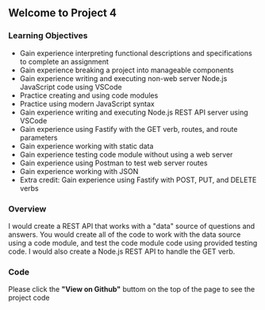## Welcome to Project 4

### Learning Objectives

- Gain experience interpreting functional descriptions and specifications to complete an assignment
- Gain experience breaking a project into manageable components
- Gain experience writing and executing non-web server Node.js JavaScript code using VSCode
- Practice creating and using code modules
- Practice using modern JavaScript syntax
- Gain experience writing and executing Node.js REST API server using VSCode
- Gain experience using Fastify with the GET verb, routes, and route parameters
- Gain experience working with static data
- Gain experience testing code module without using a web server
- Gain experience using Postman to test web server routes
- Gain experience working with JSON
- Extra credit: Gain experience using Fastify with POST, PUT, and DELETE verbs

### Overview

I would create a REST API that works with a "data" source of questions and answers. You would create all of the code to work with the data source using a code module, and test the code module code using provided testing code. I would also create a Node.js REST API to handle the GET verb. 

### Code

Please click the **"View on Github"** buttom on the top of the page to see the project code

